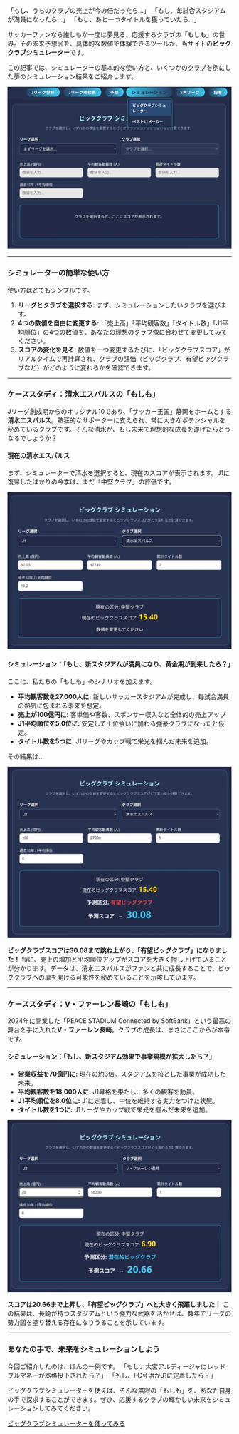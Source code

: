 「もし、うちのクラブの売上が今の倍だったら…」
「もし、毎試合スタジアムが満員になったら…」
「もし、あと一つタイトルを獲っていたら…」

サッカーファンなら誰しもが一度は夢見る、応援するクラブの「もしも」の世界。その未来予想図を、具体的な数値で体験できるツールが、当サイトの**ビッグクラブシミュレーター**です。

この記事では、シミュレーターの基本的な使い方と、いくつかのクラブを例にした夢のシミュレーション結果をご紹介します。

<div class="chart-container">
  <!-- ↓↓↓ シミュレーター画面全体のキャプチャ画像をここに配置 ↓↓↓ -->
  <img src="posts/img/simulator_main.webp" alt="ビッグクラブシミュレーター画面" loading="lazy" decoding="async">
</div>

***

### シミュレーターの簡単な使い方

使い方はとてもシンプルです。

1.  **リーグとクラブを選択する:** まず、シミュレーションしたいクラブを選びます。
2.  **4つの数値を自由に変更する:** 「売上高」「平均観客数」「タイトル数」「J1平均順位」の4つの数値を、あなたの理想のクラブ像に合わせて変更してみてください。
3.  **スコアの変化を見る:** 数値を一つ変更するたびに、「ビッグクラブスコア」がリアルタイムで再計算され、クラブの評価（ビッグクラブ、有望ビッグクラブなど）がどのように変わるかを確認できます。

***

### ケーススタディ：清水エスパルスの「もしも」

Jリーグ創成期からのオリジナル10であり、「サッカー王国」静岡をホームとする**清水エスパルス**。熱狂的なサポーターに支えられ、常に大きなポテンシャルを秘めているクラブです。そんな清水が、もし未来で理想的な成長を遂げたらどうなるでしょうか？

#### 現在の清水エスパルス
まず、シミュレーターで清水を選択すると、現在のスコアが表示されます。J1に復帰したばかりの今季は、まだ「中堅クラブ」の評価です。

<div class="chart-container">
  <!-- ↓↓↓ 清水エスパルスの初期状態のシミュレーター画像 ↓↓↓ -->
  <img src="posts/img/shimizu_before.webp" alt="シミュレーション前の清水エスパルス" loading="lazy" decoding="async">
</div>

#### シミュレーション：「もし、新スタジアムが満員になり、黄金期が到来したら？」

ここに、私たちの「もしも」のシナリオを加えます。

-   **平均観客数を27,000人に:** 新しいサッカースタジアムが完成し、毎試合満員の熱気に包まれる未来を想定。
-   **売上が100億円に:** 客単価や客数、スポンサー収入など全体的の売上アップ
-   **J1平均順位を5.0位に:** 安定して上位争いに加わる強豪クラブになったと仮定。
-   **タイトル数を5つに:** J1リーグやカップ戦で栄光を掴んだ未来を追加。

その結果は…

<div class="chart-container">
  <!-- ↓↓↓ 清水エスパルスのシミュレーション後の画像 ↓↓↓ -->
  <img src="posts/img/shimizu_after.webp" alt="シミュレーション後の清水エスパルス" loading="lazy" decoding="async">
</div>

**ビッグクラブスコアは30.08まで跳ね上がり、「有望ビッグクラブ」になりました！**
特に、売上の増加と平均順位アップがスコアを大きく押し上げていることが分かります。データは、清水エスパルスがファンと共に成長することで、ビッグクラブへの扉を開ける可能性を秘めていることを示唆しています。

***

### ケーススタディ：V・ファーレン長崎の「もしも」

2024年に開業した「PEACE STADIUM Connected by SoftBank」という最高の舞台を手に入れた**V・ファーレン長崎**。クラブの成長は、まさにここからが本番です。

#### シミュレーション：「もし、新スタジアム効果で事業規模が拡大したら？」

-   **営業収益を70億円に:** 現在の約3倍。スタジアムを核とした事業が成功した未来。
-   **平均観客数を18,000人に:** J1昇格を果たし、多くの観客を動員。
-   **J1平均順位を8.0位に:** J1に定着し、中位を維持する実力をつけた状態。
-   **タイトル数を1つに:** J1リーグやカップ戦で栄光を掴んだ未来を追加。

<div class="chart-container">
  <!-- ↓↓↓ V・ファーレン長崎のシミュレーション後の画像 ↓↓↓ -->
  <img src="posts/img/nagasaki_after.webp" alt="シミュレーション後のV・ファーレン長崎" loading="lazy" decoding="async">
</div>

**スコアは20.66まで上昇し、「有望ビッグクラブ」へと大きく飛躍しました！**
この結果は、長崎が持つスタジアムという強力な武器を活かせば、数年でリーグの勢力図を塗り替える存在になりうることを示しています。

***

### あなたの手で、未来をシミュレーションしよう

今回ご紹介したのは、ほんの一例です。
「もし、大宮アルディージャにレッドブルマネーが本格投下されたら？」
「もし、FC今治がJ1に定着したら？」

ビッグクラブシミュレーターを使えば、そんな無限の「もしも」を、あなた自身の手で探求することができます。ぜひ、応援するクラブの輝かしい未来をシミュレーションしてみてください。

<div class="article-link-button-container">
  <a href="#simulation" class="article-link-button">ビッグクラブシミュレーターを使ってみる</a>
</div>